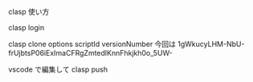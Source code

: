 clasp 使い方

clasp login

clasp clone options scriptId versionNumber
今回は 1gWkucyLHM-NbU-frUjbtsP06iExImaCFRgZmtedlKnnFhkjkh0o_5UW-

vscode で編集して
clasp push
